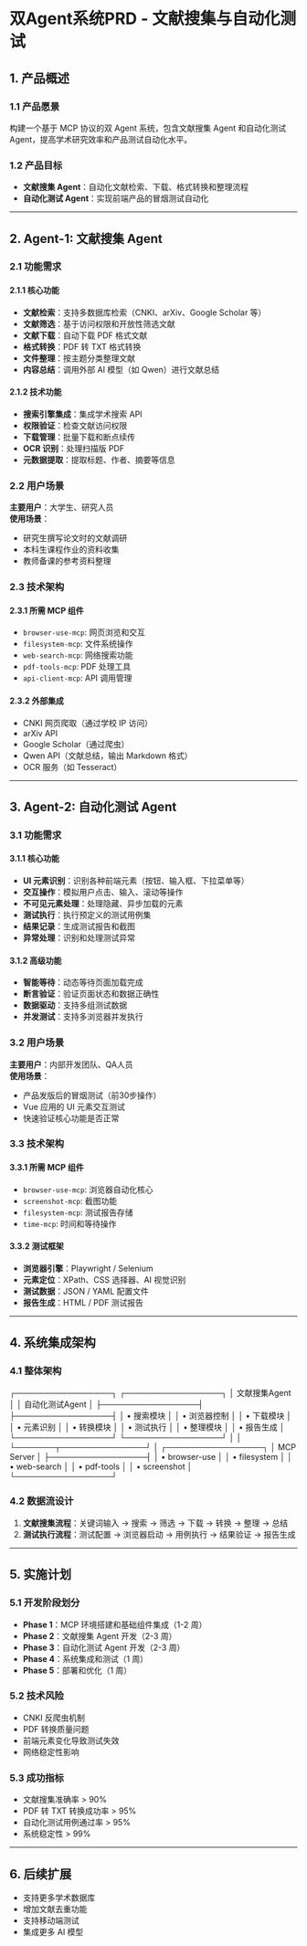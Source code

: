 # 双Agent系统PRD - 文献搜集与自动化测试

## 1. 产品概述

### 1.1 产品愿景
构建一个基于 MCP 协议的双 Agent 系统，包含文献搜集 Agent 和自动化测试 Agent，提高学术研究效率和产品测试自动化水平。

### 1.2 产品目标
- **文献搜集 Agent**：自动化文献检索、下载、格式转换和整理流程  
- **自动化测试 Agent**：实现前端产品的冒烟测试自动化  

---

## 2. Agent-1: 文献搜集 Agent

### 2.1 功能需求

#### 2.1.1 核心功能
- **文献检索**：支持多数据库检索（CNKI、arXiv、Google Scholar 等）
- **文献筛选**：基于访问权限和开放性筛选文献
- **文献下载**：自动下载 PDF 格式文献
- **格式转换**：PDF 转 TXT 格式转换
- **文件整理**：按主题分类整理文献
- **内容总结**：调用外部 AI 模型（如 Qwen）进行文献总结  

#### 2.1.2 技术功能
- **搜索引擎集成**：集成学术搜索 API
- **权限验证**：检查文献访问权限
- **下载管理**：批量下载和断点续传
- **OCR 识别**：处理扫描版 PDF
- **元数据提取**：提取标题、作者、摘要等信息  

### 2.2 用户场景
**主要用户**：大学生、研究人员  
**使用场景**：
- 研究生撰写论文时的文献调研
- 本科生课程作业的资料收集
- 教师备课的参考资料整理  

### 2.3 技术架构

#### 2.3.1 所需 MCP 组件
- `browser-use-mcp`: 网页浏览和交互
- `filesystem-mcp`: 文件系统操作
- `web-search-mcp`: 网络搜索功能
- `pdf-tools-mcp`: PDF 处理工具
- `api-client-mcp`: API 调用管理  

#### 2.3.2 外部集成
- CNKI 网页爬取（通过学校 IP 访问）
- arXiv API
- Google Scholar（通过爬虫）
- Qwen API（文献总结，输出 Markdown 格式）
- OCR 服务（如 Tesseract）

---

## 3. Agent-2: 自动化测试 Agent

### 3.1 功能需求

#### 3.1.1 核心功能
- **UI 元素识别**：识别各种前端元素（按钮、输入框、下拉菜单等）
- **交互操作**：模拟用户点击、输入、滚动等操作
- **不可见元素处理**：处理隐藏、异步加载的元素
- **测试执行**：执行预定义的测试用例集
- **结果记录**：生成测试报告和截图
- **异常处理**：识别和处理测试异常  

#### 3.1.2 高级功能
- **智能等待**：动态等待页面加载完成
- **断言验证**：验证页面状态和数据正确性
- **数据驱动**：支持多组测试数据
- **并发测试**：支持多浏览器并发执行  

### 3.2 用户场景
**主要用户**：内部开发团队、QA人员  
**使用场景**：
- 产品发版后的冒烟测试（前30步操作）
- Vue 应用的 UI 元素交互测试
- 快速验证核心功能是否正常  

### 3.3 技术架构

#### 3.3.1 所需 MCP 组件
- `browser-use-mcp`: 浏览器自动化核心
- `screenshot-mcp`: 截图功能
- `filesystem-mcp`: 测试报告存储
- `time-mcp`: 时间和等待操作  

#### 3.3.2 测试框架
- **浏览器引擎**：Playwright / Selenium
- **元素定位**：XPath、CSS 选择器、AI 视觉识别
- **测试数据**：JSON / YAML 配置文件
- **报告生成**：HTML / PDF 测试报告  

---

## 4. 系统集成架构

### 4.1 整体架构
┌─────────────────┐ ┌─────────────────┐
│ 文献搜集Agent │ │ 自动化测试Agent │
├─────────────────┤ ├─────────────────┤
│ • 搜索模块 │ │ • 浏览器控制 │
│ • 下载模块 │ │ • 元素识别 │
│ • 转换模块 │ │ • 测试执行 │
│ • 整理模块 │ │ • 报告生成 │
└─────────────────┘ └─────────────────┘
│ │
└───────┬───────────────┘
│
┌─────────────────┐
│ MCP Server │
├─────────────────┤
│ • browser-use │
│ • filesystem │
│ • web-search │
│ • pdf-tools │
│ • screenshot │
└─────────────────┘

### 4.2 数据流设计
1. **文献搜集流程**：关键词输入 → 搜索 → 筛选 → 下载 → 转换 → 整理 → 总结  
2. **测试执行流程**：测试配置 → 浏览器启动 → 用例执行 → 结果验证 → 报告生成  

---

## 5. 实施计划

### 5.1 开发阶段划分
- **Phase 1**：MCP 环境搭建和基础组件集成（1-2 周）
- **Phase 2**：文献搜集 Agent 开发（2-3 周）
- **Phase 3**：自动化测试 Agent 开发（2-3 周）
- **Phase 4**：系统集成和测试（1 周）
- **Phase 5**：部署和优化（1 周）

### 5.2 技术风险
- CNKI 反爬虫机制
- PDF 转换质量问题
- 前端元素变化导致测试失效
- 网络稳定性影响  

### 5.3 成功指标
- 文献搜集准确率 > 90%
- PDF 转 TXT 转换成功率 > 95%
- 自动化测试用例通过率 > 95%
- 系统稳定性 > 99%

---

## 6. 后续扩展
- 支持更多学术数据库
- 增加文献去重功能
- 支持移动端测试
- 集成更多 AI 模型
